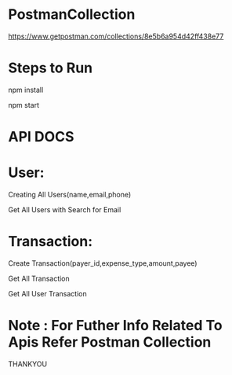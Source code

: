 # PostmanCollection

https://www.getpostman.com/collections/8e5b6a954d42ff438e77

# Steps to Run

npm install

npm start

# API DOCS

# User:

Creating All Users(name,email,phone)

Get All Users with Search for Email

# Transaction:

Create Transaction(payer_id,expense_type,amount,payee)

Get All Transaction

Get All User Transaction





# Note : For Futher Info Related To Apis Refer Postman Collection

THANKYOU

